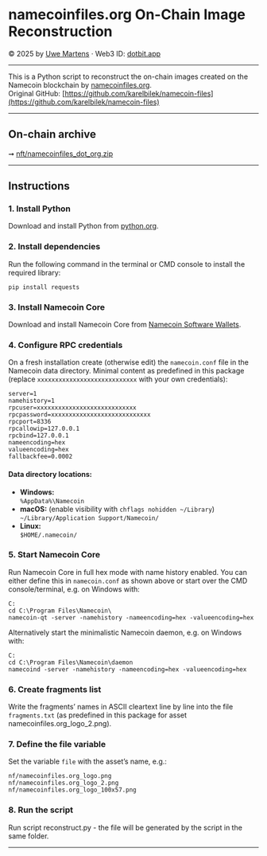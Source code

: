 # namecoinfiles.org On-Chain Image Reconstruction

© 2025 by [Uwe Martens](https://www.namecoin.pro) · Web3 ID: [dotbit.app](https://dotbit.app)

---

This is a Python script to reconstruct the on-chain images created on the Namecoin blockchain by [namecoinfiles.org](https://web.archive.org/web/20140922231746/http://namecoinfiles.org/).  
Original GitHub: [https://github.com/karelbilek/namecoin-files](https://github.com/karelbilek/namecoin-files)

---

## On-chain archive

➞ [nft/namecoinfiles_dot_org.zip](https://namecoin.online/explorer/details.php?q=nft%2Fnamecoinfiles_dot_org.zip)

---

## Instructions

### 1. Install Python
Download and install Python from [python.org](https://www.python.org/downloads/).

### 2. Install dependencies
Run the following command in the terminal or CMD console to install the required library:

```
pip install requests
```

### 3. Install Namecoin Core
Download and install Namecoin Core from [Namecoin Software Wallets](https://namecoin.pro/SitePages/Software%20Wallets.aspx).

### 4. Configure RPC credentials
On a fresh installation create (otherwise edit) the `namecoin.conf` file in the Namecoin data directory. Minimal content as predefined in this package (replace `xxxxxxxxxxxxxxxxxxxxxxxxxxxx` with your own credentials):

```
server=1
namehistory=1
rpcuser=xxxxxxxxxxxxxxxxxxxxxxxxxxxx
rpcpassword=xxxxxxxxxxxxxxxxxxxxxxxxxxxx
rpcport=8336
rpcallowip=127.0.0.1
rpcbind=127.0.0.1
nameencoding=hex
valueencoding=hex
fallbackfee=0.0002
```

#### Data directory locations:
- **Windows:**  
  `%AppData%\Namecoin`
- **macOS:** (enable visibility with `chflags nohidden ~/Library`)  
  `~/Library/Application Support/Namecoin/`
- **Linux:**  
  `$HOME/.namecoin/`

### 5. Start Namecoin Core
Run Namecoin Core in full hex mode with name history enabled. You can either define this in `namecoin.conf` as shown above or start over the CMD console/terminal, e.g. on Windows with:

```
C:
cd C:\Program Files\Namecoin\
namecoin-qt -server -namehistory -nameencoding=hex -valueencoding=hex
```

Alternatively start the minimalistic Namecoin daemon, e.g. on Windows with:

```
C:
cd C:\Program Files\Namecoin\daemon
namecoind -server -namehistory -nameencoding=hex -valueencoding=hex
```

### 6. Create fragments list
Write the fragments’ names in ASCII cleartext line by line into the file `fragments.txt` (as predefined in this package for asset namecoinfiles.org_logo_2.png).  

### 7. Define the file variable
Set the variable `file` with the asset’s name, e.g.:
```
nf/namecoinfiles.org_logo.png
nf/namecoinfiles.org_logo_2.png
nf/namecoinfiles.org_logo_100x57.png
```

### 8. Run the script
Run script reconstruct.py - the file will be generated by the script in the same folder.

---
